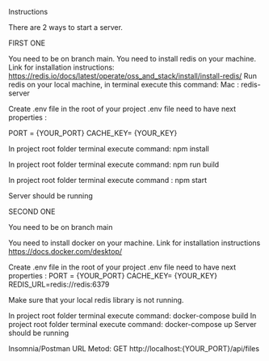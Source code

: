 Instructions

There are  2 ways to start a server. 

FIRST ONE

You need to be on branch main.
You need to install redis on your machine.
Link for installation instructions:
https://redis.io/docs/latest/operate/oss_and_stack/install/install-redis/
Run redis on your local machine, in terminal execute this command:
Mac :  redis-server

Create .env file in the root of your project 
.env file need to have next properties :

 PORT = {YOUR_PORT}
 CACHE_KEY= {YOUR_KEY} 
 
In project root folder terminal execute command: npm install

In project root folder terminal execute command: npm run build

In project root folder terminal execute command : npm start 

Server should be running 


SECOND ONE

You need to be on branch  main

You need to install docker on your machine.
Link for installation instructions
https://docs.docker.com/desktop/

Create .env file in the root of your project 
.env file need to have next properties  :
PORT = {YOUR_PORT}
CACHE_KEY= {YOUR_KEY} 
REDIS_URL=redis://redis:6379

Make sure that your local redis library is not running.

In project root folder terminal execute command: docker-compose build
In project root folder terminal execute command: docker-compose up
Server should be running 

Insomnia/Postman URL
Metod: GET
http://localhost:{YOUR_PORT}/api/files

	
	
 		
	

